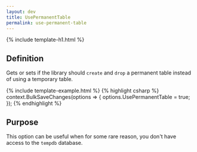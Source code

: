 ```yaml
---
layout: dev
title: UsePermanentTable
permalink: use-permanent-table
---
```


{% include template-h1.html %}

## Definition
Gets or sets if the library should `create` and `drop` a permanent table instead of using a temporary table.

{% include template-example.html %} 
{% highlight csharp %}
context.BulkSaveChanges(options =>
{
   options.UsePermanentTable = true;
});
{% endhighlight %}

## Purpose
This option can be useful when for some rare reason, you don't have access to the `tempdb` database.